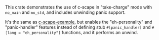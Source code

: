 This crate demonstrates the use of c-scape in "take-charge" mode with `no_main`
and `no_std`, and includes unwinding panic support.

It's the same as [c-scape-example], but enables the "eh-personality" and
"panic-handler" features instead of defining stub `#[panic_handler]` and
`#[lang = "eh_personality"]` functions, and it performs an unwind.

[c-scape-example]: https://github.com/sunfishcode/c-ward/tree/main/example-crates/c-scape-example#readme
